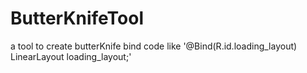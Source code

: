 # ButterKnifeTool
a tool to create butterKnife bind code like '@Bind(R.id.loading_layout) LinearLayout loading_layout;'
